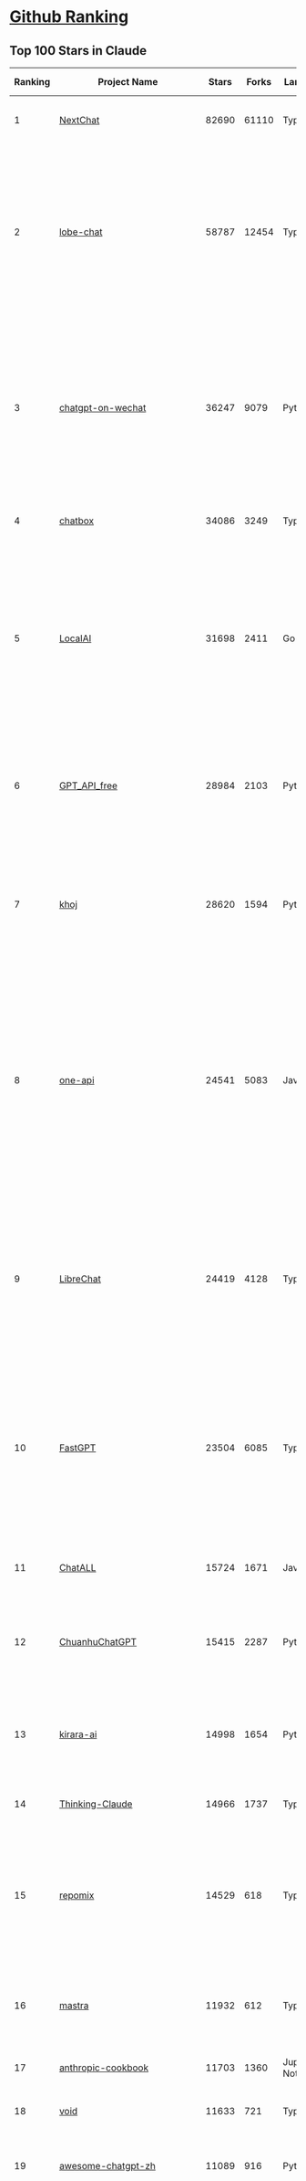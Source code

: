 [Github Ranking](../README.md)
==========

## Top 100 Stars in Claude

| Ranking | Project Name | Stars | Forks | Language | Open Issues | Description | Last Commit |
| ------- | ------------ | ----- | ----- | -------- | ----------- | ----------- | ----------- |
| 1 | [NextChat](https://github.com/ChatGPTNextWeb/NextChat) | 82690 | 61110 | TypeScript | 620 | ✨ Light and Fast AI Assistant. Support: Web \| iOS \| MacOS \| Android \|  Linux \| Windows | 2025-04-07T10:57:52Z |
| 2 | [lobe-chat](https://github.com/lobehub/lobe-chat) | 58787 | 12454 | TypeScript | 668 | 🤯 Lobe Chat - an open-source, modern-design AI chat framework. Supports Multi AI Providers( OpenAI / Claude 3 / Gemini / Ollama / DeepSeek / Qwen), Knowledge Base (file upload / knowledge management / RAG ), Multi-Modals (Plugins/Artifacts) and Thinking. One-click FREE deployment of your private ChatGPT/ Claude / DeepSeek application. | 2025-04-13T00:56:32Z |
| 3 | [chatgpt-on-wechat](https://github.com/zhayujie/chatgpt-on-wechat) | 36247 | 9079 | Python | 287 | 基于大模型搭建的聊天机器人，同时支持 微信公众号、企业微信应用、飞书、钉钉 等接入，可选择GPT3.5/GPT-4o/GPT-o1/ DeepSeek/Claude/文心一言/讯飞星火/通义千问/ Gemini/GLM-4/Claude/Kimi/LinkAI，能处理文本、语音和图片，访问操作系统和互联网，支持基于自有知识库进行定制企业智能客服。 | 2025-04-11T08:29:10Z |
| 4 | [chatbox](https://github.com/chatboxai/chatbox) | 34086 | 3249 | TypeScript | 645 | User-friendly Desktop Client App for AI Models/LLMs (GPT, Claude, Gemini, Ollama...) | 2025-03-20T15:20:56Z |
| 5 | [LocalAI](https://github.com/mudler/LocalAI) | 31698 | 2411 | Go | 423 | :robot: The free, Open Source alternative to OpenAI, Claude and others. Self-hosted and local-first. Drop-in replacement for OpenAI,  running on consumer-grade hardware. No GPU required. Runs gguf, transformers, diffusers and many more models architectures. Features: Generate Text, Audio, Video, Images, Voice Cloning, Distributed, P2P inference | 2025-04-12T20:18:46Z |
| 6 | [GPT_API_free](https://github.com/chatanywhere/GPT_API_free) | 28984 | 2103 | Python | 6 | Free ChatGPT&DeepSeek API Key，免费ChatGPT&DeepSeek API。免费接入DeepSeek API和GPT4 API，支持 gpt \| deepseek \| claude \| gemini \| grok 等排名靠前的常用大模型。 | 2025-03-17T20:29:27Z |
| 7 | [khoj](https://github.com/khoj-ai/khoj) | 28620 | 1594 | Python | 70 | Your AI second brain. Self-hostable. Get answers from the web or your docs. Build custom agents, schedule automations, do deep research. Turn any online or local LLM into your personal, autonomous AI (gpt, claude, gemini, llama, qwen, mistral). Get started - free. | 2025-04-11T18:12:27Z |
| 8 | [one-api](https://github.com/songquanpeng/one-api) | 24541 | 5083 | JavaScript | 827 | LLM API 管理 & 分发系统，支持 OpenAI、Azure、Anthropic Claude、Google Gemini、DeepSeek、字节豆包、ChatGLM、文心一言、讯飞星火、通义千问、360 智脑、腾讯混元等主流模型，统一 API 适配，可用于 key 管理与二次分发。单可执行文件，提供 Docker 镜像，一键部署，开箱即用。LLM API management & key redistribution system, unifying multiple providers under a single API. Single binary, Docker-ready, with an English UI. | 2025-02-21T11:30:22Z |
| 9 | [LibreChat](https://github.com/danny-avila/LibreChat) | 24419 | 4128 | TypeScript | 137 | Enhanced ChatGPT Clone: Features Agents, DeepSeek, Anthropic, AWS, OpenAI, Assistants API, Azure, Groq, o1, GPT-4o, Mistral, OpenRouter, Vertex AI, Gemini, Artifacts, AI model switching, message search, Code Interpreter, langchain, DALL-E-3, OpenAPI Actions, Functions, Secure Multi-User Auth, Presets, open-source for self-hosting. Active project. | 2025-04-13T01:10:10Z |
| 10 | [FastGPT](https://github.com/labring/FastGPT) | 23504 | 6085 | TypeScript | 481 | FastGPT is a knowledge-based platform built on the LLMs, offers a comprehensive suite of out-of-the-box capabilities such as data processing, RAG retrieval, and visual AI workflow orchestration, letting you easily develop and deploy complex question-answering systems without the need for extensive setup or configuration. | 2025-04-12T04:50:38Z |
| 11 | [ChatALL](https://github.com/ai-shifu/ChatALL) | 15724 | 1671 | JavaScript | 222 |  Concurrently chat with ChatGPT, Bing Chat, Bard, Alpaca, Vicuna, Claude, ChatGLM, MOSS, 讯飞星火, 文心一言 and more, discover the best answers | 2025-04-12T16:47:12Z |
| 12 | [ChuanhuChatGPT](https://github.com/GaiZhenbiao/ChuanhuChatGPT) | 15415 | 2287 | Python | 122 | GUI for ChatGPT API and many LLMs. Supports agents, file-based QA, GPT finetuning and query with web search. All with a neat UI. | 2025-03-13T09:36:38Z |
| 13 | [kirara-ai](https://github.com/lss233/kirara-ai) | 14998 | 1654 | Python | 225 | 🤖 可 DIY 的 多模态 AI 聊天机器人 \| 🚀 快速接入 微信、 QQ、Telegram、等聊天平台 \| 🦈支持DeepSeek、Grok、Claude、Ollama、Gemini、OpenAI \| 工作流系统、网页搜索、AI画图、人设调教、虚拟女仆、语音对话 \|  | 2025-04-06T19:17:25Z |
| 14 | [Thinking-Claude](https://github.com/richards199999/Thinking-Claude) | 14966 | 1737 | TypeScript | 0 | Let your Claude able to think | 2025-03-10T04:02:46Z |
| 15 | [repomix](https://github.com/yamadashy/repomix) | 14529 | 618 | TypeScript | 78 | 📦 Repomix (formerly Repopack) is a powerful tool that packs your entire repository into a single, AI-friendly file. Perfect for when you need to feed your codebase to Large Language Models (LLMs) or other AI tools like Claude, ChatGPT, DeepSeek, Perplexity, Gemini, Gemma, Llama, Grok, and more. | 2025-04-07T02:37:06Z |
| 16 | [mastra](https://github.com/mastra-ai/mastra) | 11932 | 612 | TypeScript | 70 | The TypeScript AI agent framework. ⚡ Assistants, RAG, observability. Supports any LLM: GPT-4, Claude, Gemini, Llama. | 2025-04-13T04:05:10Z |
| 17 | [anthropic-cookbook](https://github.com/anthropics/anthropic-cookbook) | 11703 | 1360 | Jupyter Notebook | 28 | A collection of notebooks/recipes showcasing some fun and effective ways of using Claude. | 2025-03-07T17:43:37Z |
| 18 | [void](https://github.com/voideditor/void) | 11633 | 721 | TypeScript | 74 | None | 2025-04-13T03:16:39Z |
| 19 | [awesome-chatgpt-zh](https://github.com/EmbraceAGI/awesome-chatgpt-zh) | 11089 | 916 | Python | 0 | ChatGPT 中文指南🔥，ChatGPT 中文调教指南，指令指南，应用开发指南，精选资源清单，更好的使用 chatGPT 让你的生产力 up up up! 🚀 | 2024-11-05T10:24:21Z |
| 20 | [claude-engineer](https://github.com/Doriandarko/claude-engineer) | 10964 | 1163 | Python | 11 | Claude Engineer is an interactive command-line interface (CLI) that leverages the power of Anthropic's Claude-3.5-Sonnet model to assist with software development tasks.This framework enables Claude to generate and manage its own tools, continuously expanding its capabilities through conversation. Available both as a CLI and a modern web interface | 2024-12-12T22:08:15Z |
| 21 | [LangBot](https://github.com/RockChinQ/LangBot) | 10497 | 771 | Python | 88 | 😎简单易用、🧩丰富生态 - 大模型原生即时通信机器人平台 \| 适配 QQ / 微信（企业微信、个人微信）/ 飞书 / 钉钉 / Discord / Telegram / Slack 等平台 \| 支持 ChatGPT、DeepSeek、Dify、Claude、Gemini、xAI Grok、Ollama、LM Studio、阿里云百炼、火山方舟、SiliconFlow、Qwen、Moonshot、ChatGLM、SillyTraven、MCP 等 LLM 的机器人 / Agent \| LLM-based instant messaging bots platform, supports Discord, Telegram, WeChat, Lark, DingTalk, QQ, Slack | 2025-04-12T14:31:42Z |
| 22 | [coai](https://github.com/coaidev/coai) | 8208 | 1103 | TypeScript | 19 | 🚀 Next Generation AI One-Stop Internationalization Solution. 🚀 下一代 AI 一站式 B/C 端解决方案，支持 OpenAI，Midjourney，Claude，讯飞星火，Stable Diffusion，DALL·E，ChatGLM，通义千问，腾讯混元，360 智脑，百川 AI，火山方舟，新必应，Gemini，Moonshot 等模型，支持对话分享，自定义预设，云端同步，模型市场，支持弹性计费和订阅计划模式，支持图片解析，支持联网搜索，支持模型缓存，丰富美观的后台管理与仪表盘数据统计。 | 2025-04-12T18:49:43Z |
| 23 | [claude-code](https://github.com/anthropics/claude-code) | 7410 | 386 | Shell | 290 | Claude Code is an agentic coding tool that lives in your terminal, understands your codebase, and helps you code faster by executing routine tasks, explaining complex code, and handling git workflows - all through natural language commands. | 2025-04-05T02:00:54Z |
| 24 | [Noi](https://github.com/lencx/Noi) | 7373 | 556 | JavaScript | 146 | 🚀 Power Your World with AI - Explore, Extend, Empower. | 2025-03-16T05:32:26Z |
| 25 | [Upsonic](https://github.com/Upsonic/Upsonic) | 7308 | 684 | Python | 30 | The most reliable AI agent framework that supports MCP. | 2025-04-09T17:59:56Z |
| 26 | [new-api](https://github.com/QuantumNous/new-api) | 6664 | 1325 | Go | 145 | AI模型接口管理与分发系统，支持将多种大模型转为统一格式调用，支持OpenAI、Claude等格式，可供个人或者企业内部管理与分发渠道使用，本项目基于One API二次开发。🍥 The next-generation LLM gateway and AI asset management system supports multiple languages. | 2025-04-12T09:48:21Z |
| 27 | [opencommit](https://github.com/di-sukharev/opencommit) | 6578 | 351 | JavaScript | 144 | GPT wrapper for git — generate commit messages with an LLM in 1 sec — works best with Claude 3.5 — supports local models too | 2025-04-12T07:40:31Z |
| 28 | [BlackFriday-GPTs-Prompts](https://github.com/friuns2/BlackFriday-GPTs-Prompts) | 6544 | 1018 | None | 83 | List of free GPTs that doesn't require plus subscription  | 2024-11-08T11:03:14Z |
| 29 | [aichat](https://github.com/sigoden/aichat) | 6381 | 418 | Rust | 0 | All-in-one LLM CLI tool featuring Shell Assistant, Chat-REPL, RAG, AI Tools & Agents, with access to OpenAI, Claude, Gemini, Ollama, Groq, and more. | 2025-03-28T14:14:41Z |
| 30 | [promptfoo](https://github.com/promptfoo/promptfoo) | 6170 | 510 | TypeScript | 150 | Test your prompts, agents, and RAGs. Red teaming, pentesting, and vulnerability scanning for LLMs. Compare performance of GPT, Claude, Gemini, Llama, and more. Simple declarative configs with command line and CI/CD integration. | 2025-04-13T01:05:14Z |
| 31 | [llamacoder](https://github.com/Nutlope/llamacoder) | 5878 | 1338 | TypeScript | 38 | Open source Claude Artifacts – built with Llama 3.1 405B | 2025-04-08T15:15:38Z |
| 32 | [deep-searcher](https://github.com/zilliztech/deep-searcher) | 5402 | 519 | Python | 22 | Open Source Deep Research Alternative to Reason and Search on Private Data. Written in Python. | 2025-04-10T03:54:17Z |
| 33 | [code2prompt](https://github.com/mufeedvh/code2prompt) | 5361 | 311 | Rust | 6 | A CLI tool to convert your codebase into a single LLM prompt with source tree, prompt templating, and token counting. | 2025-04-13T01:25:59Z |
| 34 | [fragments](https://github.com/e2b-dev/fragments) | 5218 | 675 | TypeScript | 7 | Open-source Next.js template for building apps that are fully generated by AI. By E2B. | 2025-04-10T16:36:45Z |
| 35 | [opencompass](https://github.com/open-compass/opencompass) | 5156 | 538 | Python | 290 | OpenCompass is an LLM evaluation platform, supporting a wide range of models (Llama3, Mistral, InternLM2,GPT-4,LLaMa2, Qwen,GLM, Claude, etc) over 100+ datasets. | 2025-04-11T11:01:39Z |
| 36 | [deepclaude](https://github.com/getAsterisk/deepclaude) | 5030 | 397 | Rust | 44 | A high-performance LLM inference API and Chat UI that integrates DeepSeek R1's CoT reasoning traces with Anthropic Claude models. | 2025-02-04T22:55:51Z |
| 37 | [fastmcp](https://github.com/jlowin/fastmcp) | 4422 | 209 | Python | 26 | The fast, Pythonic way to build Model Context Protocol servers 🚀  | 2025-04-13T04:13:00Z |
| 38 | [GodMode](https://github.com/smol-ai/GodMode) | 4249 | 334 | TypeScript | 50 | AI Chat Browser: Fast, Full webapp access to ChatGPT / Claude / Bard / Bing / Llama2! I use this 20 times a day. | 2024-07-29T00:31:03Z |
| 39 | [maestro](https://github.com/Doriandarko/maestro) | 4228 | 654 | Python | 32 | A framework for Claude Opus to intelligently orchestrate subagents. | 2024-07-01T06:49:15Z |
| 40 | [bot-on-anything](https://github.com/zhayujie/bot-on-anything) | 4064 | 924 | Python | 262 | A large model-based chatbot builder that can quickly integrate AI models (including ChatGPT, Claude, Gemini) into various software applications (such as Telegram, Gmail, Slack, and websites). | 2025-01-03T14:13:51Z |
| 41 | [obsidian-smart-connections](https://github.com/brianpetro/obsidian-smart-connections) | 3519 | 204 | JavaScript | 349 | Chat with your notes & see links to related content with AI embeddings. Use local models or 100+ via APIs like Claude, Gemini, ChatGPT & Llama 3 | 2025-04-11T19:14:21Z |
| 42 | [casibase](https://github.com/casibase/casibase) | 3475 | 406 | Go | 32 | ⚡️AI Cloud OS: Open-source enterprise-level AI knowledge base and Manus-like agent management platform with admin UI, user management and Single-Sign-On⚡️, supports ChatGPT, Claude, DeepSeek R1, Llama, Ollama, HuggingFace, etc., chat bot demo: https://ai.casibase.com, admin UI demo: https://ai-admin.casibase.com | 2025-04-13T04:15:57Z |
| 43 | [every-chatgpt-gui](https://github.com/billmei/every-chatgpt-gui) | 3358 | 241 | None | 5 | Every front-end GUI client for ChatGPT, Claude, and other LLMs | 2025-04-10T01:26:16Z |
| 44 | [codecompanion.nvim](https://github.com/olimorris/codecompanion.nvim) | 3193 | 186 | Lua | 1 | ✨ AI-powered coding, seamlessly in Neovim | 2025-04-12T22:48:05Z |
| 45 | [Awesome-ChatGPT-prompts-ZH_CN](https://github.com/L1Xu4n/Awesome-ChatGPT-prompts-ZH_CN) | 2990 | 164 | None | 12 | 如何将ChatGPT调教成一只猫娘 | 2023-07-18T15:57:44Z |
| 46 | [claude-task-master](https://github.com/eyaltoledano/claude-task-master) | 2921 | 305 | JavaScript | 48 | An AI-powered task-management system you can drop into Cursor, Lovable, Windsurf, Roo, and others. | 2025-04-12T19:32:50Z |
| 47 | [mcp-playwright](https://github.com/executeautomation/mcp-playwright) | 2711 | 204 | TypeScript | 16 | Playwright Model Context Protocol Server - Tool to automate Browsers and APIs in Claude Desktop, Cline, Cursor IDE and More 🔌 | 2025-03-30T18:51:49Z |
| 48 | [free-llm-api-resources](https://github.com/cheahjs/free-llm-api-resources) | 2691 | 234 | Python | 3 | A list of free LLM inference resources accessible via API. | 2025-04-13T02:50:17Z |
| 49 | [aide](https://github.com/nicepkg/aide) | 2561 | 176 | TypeScript | 32 | Conquer Any Code in VSCode: One-Click Comments, Conversions, UI-to-Code, and AI Batch Processing of Files! 在 VSCode 中征服任何代码：一键注释、转换、UI 图生成代码、AI 批量处理文件！💪 | 2025-03-08T03:13:34Z |
| 50 | [poe-api](https://github.com/ading2210/poe-api) | 2503 | 315 | Python | 39 | [UNMAINTAINED] A reverse engineered Python API wrapper for Quora's Poe, which provides free access to ChatGPT, GPT-4, and Claude. | 2023-09-18T04:56:52Z |
| 51 | [DeepClaude](https://github.com/ErlichLiu/DeepClaude) | 2485 | 488 | Python | 22 | Unleash Next-Level AI! 🚀  💻 Code Generation: DeepSeek r1 + Claude 3.7 Sonnet - Unparalleled Performance! 📝 Content Creation: DeepSeek r1 + Gemini 2.5 Pro - Superior Quality! 🔌 OpenAI-Compatible. 🌊 Streaming & Non-Streaming Support.  ✨ Experience the Future of AI – Today! Click to Try Now! ✨ | 2025-04-03T11:51:59Z |
| 52 | [firecrawl-mcp-server](https://github.com/mendableai/firecrawl-mcp-server) | 2433 | 218 | JavaScript | 15 | Official Firecrawl MCP Server - Adds powerful web scraping to Cursor, Claude and any other LLM clients. | 2025-04-03T16:17:25Z |
| 53 | [claude-coder](https://github.com/kodu-ai/claude-coder) | 2418 | 130 | TypeScript | 19 | Kodu is an autonomous coding agent that lives in your IDE. It is a VSCode extension that can help you build your dream project step by step by leveraging the latest technologies in automated coding agents  | 2025-04-12T07:51:15Z |
| 54 | [awesome-claude-prompts](https://github.com/langgptai/awesome-claude-prompts) | 2267 | 218 | None | 0 | This repo includes Claude prompt curation to use Claude better. | 2025-03-01T00:29:09Z |
| 55 | [griptape](https://github.com/griptape-ai/griptape) | 2246 | 188 | Python | 60 | Modular Python framework for AI agents and workflows with chain-of-thought reasoning, tools, and memory.  | 2025-04-11T21:52:42Z |
| 56 | [VLMEvalKit](https://github.com/open-compass/VLMEvalKit) | 2186 | 322 | Python | 80 | Open-source evaluation toolkit of large multi-modality models (LMMs), support 220+ LMMs, 80+ benchmarks | 2025-04-12T09:19:34Z |
| 57 | [elia](https://github.com/darrenburns/elia) | 2111 | 130 | Python | 12 | A snappy, keyboard-centric terminal user interface for interacting with large language models. Chat with ChatGPT, Claude, Llama 3, Phi 3, Mistral, Gemma and more. | 2024-10-10T19:12:52Z |
| 58 | [ruby_llm](https://github.com/crmne/ruby_llm) | 2008 | 85 | Ruby | 28 | A delightful Ruby way to work with AI. No configuration madness, no complex callbacks, no handler hell – just beautiful, expressive Ruby code. | 2025-04-11T14:13:31Z |
| 59 | [dialoqbase](https://github.com/n4ze3m/dialoqbase) | 1749 | 275 | TypeScript | 39 | Create chatbots with ease | 2024-10-15T14:24:20Z |
| 60 | [DesktopCommanderMCP](https://github.com/wonderwhy-er/DesktopCommanderMCP) | 1663 | 173 | TypeScript | 15 | This is MCP server for Claude that gives it terminal control, file system search and diff file editing capabilities | 2025-04-11T15:58:50Z |
| 61 | [tokencost](https://github.com/AgentOps-AI/tokencost) | 1633 | 73 | Python | 14 | Easy token price estimates for 400+ LLMs. TokenOps. | 2025-04-02T18:43:02Z |
| 62 | [Thinking_in_Java_MindMapping](https://github.com/LjyYano/Thinking_in_Java_MindMapping) | 1603 | 461 | None | 0 | 编程笔记、观影指南、读书笔记、生活感悟、Switch 游戏 | 2025-01-27T03:29:42Z |
| 63 | [unity-mcp](https://github.com/justinpbarnett/unity-mcp) | 1516 | 211 | C# | 25 | A Unity MCP server that allows MCP clients like Claude Desktop or Cursor to perform Unity Editor actions. | 2025-04-09T13:19:24Z |
| 64 | [papersgpt-for-zotero](https://github.com/papersgpt/papersgpt-for-zotero) | 1488 | 48 | JavaScript | 39 | Zotero chat PDF with AI, DeepSeek, GPT 4.5, ChatGPT, Claude, Gemini, Llama 4 | 2025-04-06T04:05:15Z |
| 65 | [GalTransl](https://github.com/GalTransl/GalTransl) | 1479 | 97 | Python | 25 | 支持GPT-4/Claude/Deepseek/Sakura等大语言模型的Galgame自动化翻译解决方案  Automated translation solution for visual novels supporting GPT-4/Claude/Deepseek/Sakura | 2025-04-13T02:53:20Z |
| 66 | [AIChatWeb](https://github.com/Nanjiren01/AIChatWeb) | 1434 | 398 | TypeScript | 20 | 在ChatGPT-Next-Web的基础上，增加注册登录，额度限制，邀请，敏感词，支付，基于docker一键部署。提供后台管理系统，可配置标题、欢迎词、额度不足提醒、公告 | 2024-07-19T07:23:42Z |
| 67 | [ax](https://github.com/ax-llm/ax) | 1380 | 105 | TypeScript | 10 | The "official" unofficial DSPy framework. Build LLM powered agents and other workflows, based on the Stanford DSP paper. | 2025-04-07T20:50:57Z |
| 68 | [fastapi_mcp](https://github.com/tadata-org/fastapi_mcp) | 1357 | 122 | Python | 9 | A zero-configuration tool for automatically exposing FastAPI endpoints as Model Context Protocol (MCP) tools. | 2025-04-10T11:51:51Z |
| 69 | [Agently](https://github.com/AgentEra/Agently) | 1303 | 146 | Python | 27 | [GenAI Application Development Framework]  🚀 Build GenAI application quick and easy 💬 Easy to interact with GenAI agent in code using structure data and chained-calls syntax 🧩 Use Agently Workflow to manage complex GenAI working logic 🔀 Switch to any model without rewrite application code | 2025-04-06T08:39:33Z |
| 70 | [claude-to-chatgpt](https://github.com/jtsang4/claude-to-chatgpt) | 1288 | 151 | Python | 10 | This project converts the API of Anthropic's Claude model to the OpenAI Chat API format. | 2024-08-18T08:35:25Z |
| 71 | [PandoraHelper](https://github.com/nianhua99/PandoraHelper) | 1269 | 174 | TypeScript | 6 | 使用 PandoraHelper 轻松和你的小伙伴共享 ChatGPT Plus/Claude Pro 服务！ | 2025-02-24T09:10:11Z |
| 72 | [modelfusion](https://github.com/vercel/modelfusion) | 1251 | 89 | TypeScript | 33 | The TypeScript library for building AI applications. | 2024-07-19T15:17:19Z |
| 73 | [ChatChat](https://github.com/okisdev/ChatChat) | 1246 | 216 | TypeScript | 3 | Chat Chat, your own unified chat and search to AI platform, with a simple and easy to use interface. | 2025-04-10T23:44:58Z |
| 74 | [prism](https://github.com/prism-php/prism) | 1230 | 98 | PHP | 18 | A unified interface for working with LLMs in Laravel | 2025-04-12T19:34:56Z |
| 75 | [spacy-llm](https://github.com/explosion/spacy-llm) | 1223 | 94 | Python | 37 | 🦙 Integrating LLMs into structured NLP pipelines | 2025-01-08T22:26:19Z |
| 76 | [aws-genai-llm-chatbot](https://github.com/aws-samples/aws-genai-llm-chatbot) | 1222 | 371 | TypeScript | 23 | A modular and comprehensive solution to deploy a Multi-LLM and Multi-RAG powered chatbot (Amazon Bedrock, Anthropic, HuggingFace, OpenAI, Meta, AI21, Cohere, Mistral) using AWS CDK on AWS | 2025-04-11T14:32:05Z |
| 77 | [AISuperDomain](https://github.com/win4r/AISuperDomain) | 1214 | 217 | C# | 34 | Aila(AI超元域): The premier AI integration tool for Windows, macOS, and Android. Ask once, get answers from 10+ AIs like ChatGPT, Gemini, Claude3, Copilot, Poe, perplexity and more. Features customizable AI and prompts. | 2025-03-29T13:30:57Z |
| 78 | [sage](https://github.com/Storia-AI/sage) | 1207 | 105 | Python | 23 | Chat with any codebase in under two minutes \| Fully local or via third-party APIs | 2024-11-11T04:49:34Z |
| 79 | [claude-prompt-generator](https://github.com/aws-samples/claude-prompt-generator) | 1204 | 110 | Python | 1 | None | 2024-10-10T21:34:35Z |
| 80 | [gp.nvim](https://github.com/Robitx/gp.nvim) | 1133 | 94 | Lua | 42 | Gp.nvim (GPT prompt) Neovim AI plugin: ChatGPT sessions & Instructable text/code operations & Speech to text [OpenAI, Ollama, Anthropic, ..] | 2025-04-08T21:18:30Z |
| 81 | [LLM-Prompt-Library](https://github.com/abilzerian/LLM-Prompt-Library) | 1099 | 116 | Python | 0 | My personal prompt library for various LLMs + scripts & tools. Suitable for models from Deepseek, OpenAI, Claude, Meta, Mistral, Google, Grok, and others. | 2025-04-11T00:29:53Z |
| 82 | [bedrock-chat](https://github.com/aws-samples/bedrock-chat) | 1094 | 405 | TypeScript | 113 | AWS-native chatbot using Bedrock | 2025-04-11T15:29:28Z |
| 83 | [poe-api-wrapper](https://github.com/snowby666/poe-api-wrapper) | 1074 | 142 | Python | 27 | 👾 A Python API wrapper for Poe.com. With this, you will have free access to GPT-4, Claude, Llama, Gemini, Mistral and more! 🚀 | 2025-03-07T20:07:31Z |
| 84 | [DevDocs](https://github.com/cyberagiinc/DevDocs) | 1074 | 95 | TypeScript | 1 | Completely free, private, UI based Tech Documentation MCP server. Designed for coders and software developers in mind. Easily integrate into Cursor, Windsurf, Cline, Roo Code, Claude Desktop App  | 2025-04-11T20:50:04Z |
| 85 | [codemcp](https://github.com/ezyang/codemcp) | 1062 | 87 | Python | 25 | Coding assistant MCP for Claude Desktop | 2025-04-13T00:05:25Z |
| 86 | [APIPark](https://github.com/APIParkLab/APIPark) | 1057 | 150 | TypeScript | 70 | 🦄云原生、超高性能 AI&API网关，LLM API 管理、分发系统、开放平台，支持所有AI API，不限于OpenAI、Azure、Anthropic Claude、Google Gemini、DeepSeek、字节豆包、ChatGLM、文心一言、讯飞星火、通义千问、360 智脑、腾讯混元等主流模型，统一 API 请求和返回，API申请与审批，调用统计、负载均衡、多模型灾备。一键部署，开箱即用。Cloud native, ultra-high performance AI&API gateway, LLM API management, distribution system, open platform, supporting all AI APIs. | 2025-04-11T10:42:29Z |
| 87 | [git-mcp](https://github.com/idosal/git-mcp) | 1037 | 64 | TypeScript | 10 | Put an end to hallucinations! GitMCP is a free, open-source, remote MCP server for any GitHub project | 2025-04-13T01:00:44Z |
| 88 | [open-computer-use](https://github.com/e2b-dev/open-computer-use) | 1029 | 134 | Python | 8 | AI computer use powered by open source LLMs and E2B Desktop Sandbox | 2025-03-13T07:46:24Z |
| 89 | [chatgpt-shell](https://github.com/xenodium/chatgpt-shell) | 1022 | 93 | Emacs Lisp | 41 | A multi-llm Emacs shell (ChatGPT, Claude, DeepSeek, Gemini, Kagi, Ollama, Perplexity) + editing integrations | 2025-04-10T17:43:18Z |
| 90 | [langchat](https://github.com/TyCoding/langchat) | 1021 | 208 | Java | 7 | LangChat: Java LLMs/AI Project, Supports Multi AI Providers( Gitee AI/ 智谱清言 / 阿里通义 / 百度千帆 / DeepSeek / 抖音豆包 / 零一万物 / 讯飞星火 / OpenAI / Gemini / Ollama / Azure / Claude 等大模型), Java生态下AI大模型产品解决方案，快速构建企业级AI知识库、AI机器人应用 | 2025-04-03T08:57:02Z |
| 91 | [ChatGPT-Telegram-Bot](https://github.com/yym68686/ChatGPT-Telegram-Bot) | 994 | 316 | Python | 10 | TeleChat: 🤖️ an AI chat Telegram bot can Web Search Powered by GPT-3.5/4/4 Turbo/4o, DALL·E 3, Groq, Gemini 1.5 Pro/Flash and the official Claude2.1/3/3.5 API using Python on Zeabur, fly.io and Replit. | 2025-04-11T12:49:20Z |
| 92 | [RisuAI](https://github.com/kwaroran/RisuAI) | 971 | 166 | TypeScript | 66 | Make your own story. User-friendly software for LLM roleplaying | 2025-04-12T15:35:06Z |
| 93 | [py-gpt](https://github.com/szczyglis-dev/py-gpt) | 962 | 185 | Python | 20 | Desktop AI Assistant powered by o1, o3, GPT-4, GPT-4 Vision, Gemini, Claude, Llama 3, DeepSeek, Bielik, DALL-E,  chat, vision, voice control, image generation and analysis, agents, command execution, file upload/download, speech synthesis and recognition, access to Web, memory, presets, assistants, plugins, and more. Linux, Windows, Mac | 2025-03-06T02:28:15Z |
| 94 | [GenAI_LLM_timeline](https://github.com/hollobit/GenAI_LLM_timeline) | 953 | 58 | None | 4 | ChatGPT, GenerativeAI and LLMs Timeline | 2024-05-19T23:57:02Z |
| 95 | [generative-ai-use-cases](https://github.com/aws-samples/generative-ai-use-cases) | 922 | 220 | TypeScript | 45 | Application implementation with business use cases for safely utilizing generative AI in business operations | 2025-04-12T14:03:08Z |
| 96 | [AIaW](https://github.com/NitroRCr/AIaW) | 909 | 74 | Vue | 12 | AI as Workspace - A better AI (LLM) client. Full-featured, lightweight. Support multiple workspaces, plugin system, cross-platform, local first + real-time cloud sync, Artifacts, MCP \| 更好的 AI 客户端 | 2025-04-12T06:30:51Z |
| 97 | [awesome-ai-system-prompts](https://github.com/dontriskit/awesome-ai-system-prompts) | 889 | 83 | TypeScript | 0 | 🧠 Curated collection of system prompts for top AI tools. Perfect for AI agent builders and prompt engineers. Incuding: ChatGPT, Claude, Perplexity, Manus, Claude-Code, Loveable, v0, Grok, same new, windsurf, notion, and MetaAI.  | 2025-04-11T12:04:42Z |
| 98 | [HiveChat](https://github.com/HiveNexus/HiveChat) | 876 | 146 | TypeScript | 16 | An AI chat bot for small and medium-sized teams, supporting models such as Deepseek, Open AI, Claude, and Gemini. 专为中小团队设计的 AI 聊天应用，支持 Deepseek、Open AI、Claude、Gemini 等模型。 | 2025-04-12T14:24:25Z |
| 99 | [mcp](https://github.com/BrowserMCP/mcp) | 844 | 44 | TypeScript | 11 | Browser MCP is a Model Context Provider (MCP) server that allows AI applications to control your browser | 2025-04-07T18:25:09Z |
| 100 | [raycast-g4f](https://github.com/XInTheDark/raycast-g4f) | 834 | 58 | JavaScript | 12 | Raycast extension to use GPT, Claude, Llama, and more... all for FREE! + Full support for custom APIs. | 2025-04-06T04:47:33Z |

